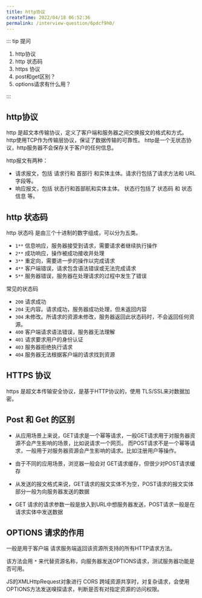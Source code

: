 ```yaml
---
title: http协议
createTime: 2022/04/18 06:52:36
permalink: /interview-question/6pdcf9h0/
---
```


::: tip 提问

1. http协议
2. http 状态码
3. https 协议
4. post和get区别？
5. options请求有什么用？

:::

## http协议

http 是超文本传输协议，定义了客户端和服务器之间交换报文的格式和方式。
http使用TCP作为传输层协议，保证了数据传输的可靠性。
http是一个无状态协议，http服务器不会保存关于客户的任何信息。

http报文有两种：

- 请求报文，包括 请求行和 首部行 和实体主体。请求行包括了请求方法和 URL字段等。
- 响应报文，包括 状态行和首部航和实体主体。 状态行包括了 状态码 和 状态信息 等。

## http 状态码

http 状态吗 是由三个十进制的数字组成，可以分为五类。

- `1**` 信息响应，服务器接受到请求，需要请求者继续执行操作
- `2**` 成功响应，操作被成功接收并处理
- `3**` 重定向，需要进一步的操作以完成请求
- `4**` 客户端错误，请求包含语法错误或无法完成请求
- `5**` 服务器错误，服务器在处理请求的过程中发生了错误

常见的状态码

- `200` 请求成功
- `204` 无内容。请求成功，服务器成功处理，但未返回内容
- `304` 未修改。所请求的资源未修改，服务器返回此状态码时，不会返回任何资源。
- `400` 客户端请求语法错误，服务器无法理解
- `401` 请求要求用户的身份认证
- `403` 服务器拒绝执行请求
- `404` 服务器无法根据客户端的请求找到资源

## HTTPS 协议

https 是超文本传输安全协议，是基于HTTP协议的，使用 TLS/SSL来对数据加密。

## Post 和 Get 的区别

- 从应用场景上来说，GET请求是一个幂等请求，一般GET请求用于对服务器资源不会产生影响的场景，比如说请求一个网页。
  而POST请求不是一个幂等请求，一般用于对服务器资源会产生影响的请求。比如注册用户等操作。

- 由于不同的应用场景，浏览器一般会对 GET请求缓存，但很少对POST请求缓存
- 从发送的报文格式来说，GET请求的报文实体不为空，POST请求的报文实体部分一般为向服务器发送的数据

- GET 请求的请求参数一般是放入到URL中想服务器发送，POST请求一般是在请求实体中发送数据

## OPTIONS 请求的作用

一般是用于客户端 请求服务端返回该资源所支持的所有HTTP请求方法。

该方法会用 `*` 来代替资源名称，向服务器发送OPTIONS请求，测试服务器功能是否可用。

JS的XMLHttpRequest对象进行 CORS 跨域资源共享时，对复杂请求，会使用OPTIONS方法发送嗅探请求，判断是否有对指定资源的访问权限。
